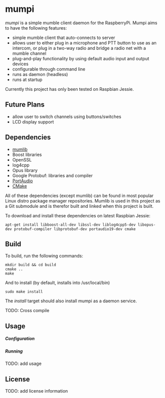 # mumpi

*mumpi* is a simple mumble client daemon for the RaspberryPi. Mumpi aims to have
the following features:

 * simple mumble client that auto-connects to server
 * allows user to either plug in a microphone and PTT button to use as an intercom, or plug in a two-way radio and bridge a radio net with a mumble channel
 * plug-and-play functionality by using default audio input and output devices
 * configurable through command line
 * runs as daemon (headless)
 * runs at startup

Currently this project has only been tested on Raspbian Jessie.

## Future Plans

 * allow user to switch channels using buttons/switches
 * LCD display support


## Dependencies

* [mumlib](https://github.com/slomkowski/mumlib)
 * Boost libraries
 * OpenSSL
 * log4cpp
 * Opus library
 * Google Protobuf: libraries and compiler
* [PortAudio](http://www.portaudio.com/)
* [CMake](https://cmake.org/)

All of these dependencies (except mumlib) can be found in most popular Linux distro
package manager repositories. Mumlib is used in this project as a Git submodule and is
therefor built and linked when this project is built.

To download and install these dependencies on latest Raspbian Jessie:

```
apt-get install libboost-all-dev libssl-dev liblog4cpp5-dev libopus-dev protobuf-compiler libprotobuf-dev portaudio19-dev cmake
```

## Build

To build, run the following commands:
```
mkdir build && cd build
cmake ..
make
```
And to install (by default, installs into /usr/local/bin)
```
sudo make install
```
The *install* target should also install mumpi as a daemon service.

TODO: Cross compile

## Usage

##### Configuration

##### Running

TODO: add usage

## License

TODO: add license information
